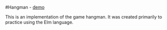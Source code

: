 #Hangman - [demo](http://james91b.github.io/hangman/)

This is an implementation of the game hangman. It was created primarily to practice using the Elm language.
